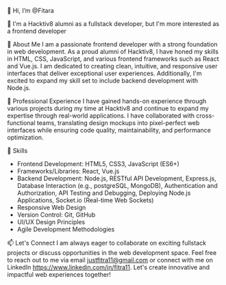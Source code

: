 👋 Hi, I’m @Fitara

👀 I'm a Hacktiv8 alumni as a fullstack developer, but I'm more interested as a frontend developer

🌟 About Me
  I am a passionate frontend developer with a strong foundation in web development. As a proud alumni of Hacktiv8, I have honed my skills in HTML, CSS, JavaScript, and various frontend frameworks such as React and Vue.js. I am dedicated to creating clean, intuitive, and responsive user interfaces that deliver exceptional user experiences. Additionally, I'm excited to expand my skill set to include backend development with Node.js.

💼 Professional Experience
  I have gained hands-on experience through various projects during my time at Hacktiv8 and continue to expand my expertise through real-world applications. I have collaborated with cross-functional teams, translating design mockups into pixel-perfect web interfaces while ensuring code quality, maintainability, and performance optimization.

🚀 Skills
- Frontend Development: HTML5, CSS3, JavaScript (ES6+)
- Frameworks/Libraries: React, Vue.js
- Backend Development: Node.js, RESTful API Development, Express.js, Database Interaction (e.g., postgreSQL, MongoDB), Authentication and Authorization, API Testing and Debugging, Deploying Node.js Applications, Socket.io (Real-time Web Sockets)
- Responsive Web Design
- Version Control: Git, GitHub
- UI/UX Design Principles
- Agile Development Methodologies

📫 Let's Connect
  I am always eager to collaborate on exciting fullstack projects or discuss opportunities in the web development space. Feel free to reach out to me via email justfitra11@gmail.com or connect with me on LinkedIn https://www.linkedin.com/in/fitra11. Let's create innovative and impactful web experiences together!

<!---
Fitara/Fitara is a ✨ special ✨ repository because its `README.md` (this file) appears on your GitHub profile.
You can click the Preview link to take a look at your changes.
--->
